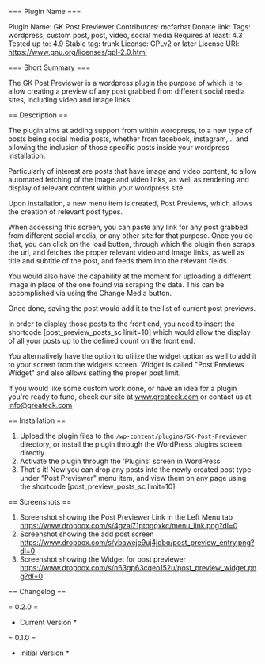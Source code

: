=== Plugin Name ===

Plugin Name: GK Post Previewer
Contributors: mcfarhat
Donate link:
Tags: wordpress, custom post, post, video, social media
Requires at least: 4.3
Tested up to: 4.9
Stable tag: trunk
License: GPLv2 or later
License URI: https://www.gnu.org/licenses/gpl-2.0.html

=== Short Summary ===

The GK Post Previewer is a wordpress plugin the purpose of which is to allow creating a preview of any post grabbed from different social media sites, including video and image links.


== Description ==

The plugin aims at adding support from within wordpress, to a new type of posts being social media posts, whether from facebook, instagram,... and allowing the inclusion of those specific posts inside your wordpress installation. 

Particularly of interest are posts that have image and video content, to allow automated fetching of the image and video links, as well as rendering and display of relevant content within your wordpress site.

Upon installation, a new menu item is created, Post Previews, which allows the creation of relevant post types.

When accessing this screen, you can paste any link for any post grabbed from different social media, or any other site for that purpose. Once you do that, you can click on the load button, through which the plugin then scraps the url, and fetches the proper relevant video and image links, as well as title and subtitle of the post, and feeds them into the relevant fields.

You would also have the capability at the moment for uploading a different image in place of the one found via scraping the data. This can be accomplished via using the Change Media button.

Once done, saving the post would add it to the list of current post previews.

In order to display those posts to the front end, you need to insert the shortcode [post_preview_posts_sc limit=10] which would allow the display of all your posts up to the defined count on the front end.

You alternatively have the option to utilize the widget option as well to add it to your screen from the widgets screen. Widget is called "Post Previews Widget" and also allows setting the proper post limit.

If you would like some custom work done, or have an idea for a plugin you're ready to fund, check our site at www.greateck.com or contact us at info@greateck.com

== Installation ==

1. Upload the plugin files to the `/wp-content/plugins/GK-Post-Previewer` directory, or install the plugin through the WordPress plugins screen directly.
2. Activate the plugin through the 'Plugins' screen in WordPress
3. That's it! Now you can drop any posts into the newly created post type under "Post Previewer" menu item, and view them on any page using the shortcode [post_preview_posts_sc limit=10]

== Screenshots ==
1. Screenshot showing the Post Previewer Link in the Left Menu tab <a href="https://www.dropbox.com/s/4gzai71ptqgqxkc/menu_link.png?dl=0">https://www.dropbox.com/s/4gzai71ptqgqxkc/menu_link.png?dl=0</a>
2. Screenshot showing the add post screen <a href="https://www.dropbox.com/s/ybaweje9uj4jdbq/post_preview_entry.png?dl=0">https://www.dropbox.com/s/ybaweje9uj4jdbq/post_preview_entry.png?dl=0</a>
3. Screenshot showing the Widget for post previewer <a href="https://www.dropbox.com/s/n63gp63cqeo152u/post_preview_widget.png?dl=0">https://www.dropbox.com/s/n63gp63cqeo152u/post_preview_widget.png?dl=0</a>

== Changelog ==

= 0.2.0 =
* Current Version *

= 0.1.0 =
* Initial Version *
